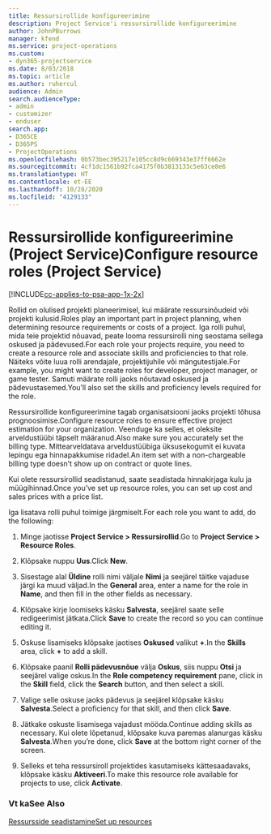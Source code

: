 ```yaml
---
title: Ressursirollide konfigureerimine
description: Project Service'i ressursirollide konfigureerimine
author: JohnPBurrows
manager: kfend
ms.service: project-operations
ms.custom:
- dyn365-projectservice
ms.date: 8/03/2018
ms.topic: article
ms.author: ruhercul
audience: Admin
search.audienceType:
- admin
- customizer
- enduser
search.app:
- D365CE
- D365PS
- ProjectOperations
ms.openlocfilehash: 0b573bec395217e105cc8d9c669343e37ff6662e
ms.sourcegitcommit: 4cf1dc1561b92fca4175f0b3813133c5e63ce8e6
ms.translationtype: HT
ms.contentlocale: et-EE
ms.lasthandoff: 10/28/2020
ms.locfileid: "4129133"
---
```

# <a name="configure-resource-roles-project-service"></a><span data-ttu-id="94c49-103">Ressursirollide konfigureerimine (Project Service)</span><span class="sxs-lookup"><span data-stu-id="94c49-103">Configure resource roles (Project Service)</span></span>

[!INCLUDE[cc-applies-to-psa-app-1x-2x](../includes/cc-applies-to-psa-app-1x-2x.md)]

<span data-ttu-id="94c49-104">Rollid on olulised projekti planeerimisel, kui määrate ressursinõudeid või projekti kulusid.</span><span class="sxs-lookup"><span data-stu-id="94c49-104">Roles play an important part in project planning, when determining resource requirements or costs of a project.</span></span> <span data-ttu-id="94c49-105">Iga rolli puhul, mida teie projektid nõuavad, peate looma ressursirolli ning seostama sellega oskused ja pädevused.</span><span class="sxs-lookup"><span data-stu-id="94c49-105">For each role your projects require, you need to create a resource role and associate skills and proficiencies to that role.</span></span> <span data-ttu-id="94c49-106">Näiteks võite luua rolli arendajale, projektijuhile või mängutestijale.</span><span class="sxs-lookup"><span data-stu-id="94c49-106">For example, you might want to create roles for developer, project manager, or game tester.</span></span> <span data-ttu-id="94c49-107">Samuti määrate rolli jaoks nõutavad oskused ja pädevustasemed.</span><span class="sxs-lookup"><span data-stu-id="94c49-107">You’ll also set the skills and proficiency levels required for the role.</span></span>  
  
 <span data-ttu-id="94c49-108">Ressursirollide konfigureerimine tagab organisatsiooni jaoks projekti tõhusa prognoosimise.</span><span class="sxs-lookup"><span data-stu-id="94c49-108">Configure resource roles to ensure effective project estimation for your organization.</span></span>  <span data-ttu-id="94c49-109">Veenduge ka selles, et oleksite arveldustüübi täpselt määranud.</span><span class="sxs-lookup"><span data-stu-id="94c49-109">Also make sure you accurately set the billing type.</span></span> <span data-ttu-id="94c49-110">Mittearveldatava arveldustüübiga üksusekogumit ei kuvata lepingu ega hinnapakkumise ridadel.</span><span class="sxs-lookup"><span data-stu-id="94c49-110">An item set with a non-chargeable billing type doesn’t show up on contract or quote lines.</span></span>  
  
 <span data-ttu-id="94c49-111">Kui olete ressursirollid seadistanud, saate seadistada hinnakirjaga kulu ja müügihinnad.</span><span class="sxs-lookup"><span data-stu-id="94c49-111">Once you’ve set up resource roles, you can set up cost and sales prices with a price list.</span></span>  
  
 <span data-ttu-id="94c49-112">Iga lisatava rolli puhul toimige järgmiselt.</span><span class="sxs-lookup"><span data-stu-id="94c49-112">For each role you want to add, do the following:</span></span>  
  
1.  <span data-ttu-id="94c49-113">Minge jaotisse **Project Service > Ressursirollid**.</span><span class="sxs-lookup"><span data-stu-id="94c49-113">Go to **Project Service > Resource Roles**.</span></span>  
  
2.  <span data-ttu-id="94c49-114">Klõpsake nuppu **Uus**.</span><span class="sxs-lookup"><span data-stu-id="94c49-114">Click **New**.</span></span>  
  
3.  <span data-ttu-id="94c49-115">Sisestage alal **Üldine** rolli nimi väljale **Nimi** ja seejärel täitke vajaduse järgi ka muud väljad.</span><span class="sxs-lookup"><span data-stu-id="94c49-115">In the **General** area, enter a name for the role in **Name**, and then fill in the other fields as necessary.</span></span>  
  
4.  <span data-ttu-id="94c49-116">Klõpsake kirje loomiseks käsku **Salvesta**, seejärel saate selle redigeerimist jätkata.</span><span class="sxs-lookup"><span data-stu-id="94c49-116">Click **Save** to create the record so you can continue editing it.</span></span>  
  
5.  <span data-ttu-id="94c49-117">Oskuse lisamiseks klõpsake jaotises **Oskused** valikut **+**.</span><span class="sxs-lookup"><span data-stu-id="94c49-117">In the **Skills** area, click **+** to add a skill.</span></span>  
  
6.  <span data-ttu-id="94c49-118">Klõpsake paanil **Rolli pädevusnõue** välja **Oskus**, siis nuppu **Otsi** ja seejärel valige oskus.</span><span class="sxs-lookup"><span data-stu-id="94c49-118">In the **Role competency requirement** pane, click in the **Skill** field, click the **Search** button, and then select a skill.</span></span>  
  
7.  <span data-ttu-id="94c49-119">Valige selle oskuse jaoks pädevus ja seejärel klõpsake käsku **Salvesta**.</span><span class="sxs-lookup"><span data-stu-id="94c49-119">Select a proficiency for that skill, and then click **Save**.</span></span>  
  
8.  <span data-ttu-id="94c49-120">Jätkake oskuste lisamisega vajadust mööda.</span><span class="sxs-lookup"><span data-stu-id="94c49-120">Continue adding skills as necessary.</span></span> <span data-ttu-id="94c49-121">Kui olete lõpetanud, klõpsake kuva paremas alanurgas käsku **Salvesta**.</span><span class="sxs-lookup"><span data-stu-id="94c49-121">When you’re done, click **Save** at the bottom right corner of the screen.</span></span>  
  
9. <span data-ttu-id="94c49-122">Selleks et teha ressursiroll projektides kasutamiseks kättesaadavaks, klõpsake käsku **Aktiveeri**.</span><span class="sxs-lookup"><span data-stu-id="94c49-122">To make this resource role available for projects to use, click **Activate**.</span></span>  
  
### <a name="see-also"></a><span data-ttu-id="94c49-123">Vt ka</span><span class="sxs-lookup"><span data-stu-id="94c49-123">See Also</span></span>  
 [<span data-ttu-id="94c49-124">Ressursside seadistamine</span><span class="sxs-lookup"><span data-stu-id="94c49-124">Set up resources</span></span>](../psa/set-up-resources.md)
